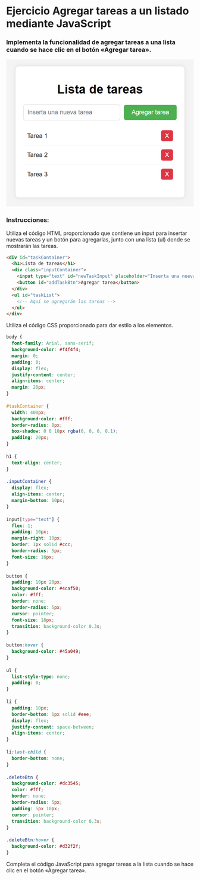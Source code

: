 # Ejercicio Agregar tareas a un listado mediante JavaScript
### Implementa la funcionalidad de agregar tareas a una lista cuando se hace clic en el botón «Agregar tarea».
![Descripción de la imagen](images/Lista-de-tareas-en-JS.png)

### Instrucciones:
Utiliza el código HTML proporcionado que contiene un input para insertar nuevas tareas y un botón para agregarlas, junto con una lista (ul) donde se mostrarán las tareas.
```html
<div id="taskContainer">
  <h1>Lista de tareas</h1>
  <div class="inputContainer">
    <input type="text" id="newTaskInput" placeholder="Inserta una nueva tarea">
    <button id="addTaskBtn">Agregar tarea</button>
  </div>
  <ul id="taskList">
    <!-- Aquí se agregarán las tareas -->
  </ul>
</div>
```
Utiliza el código CSS proporcionado para dar estilo a los elementos.
```css
body {
  font-family: Arial, sans-serif;
  background-color: #f4f4f4;
  margin: 0;
  padding: 0;
  display: flex;
  justify-content: center;
  align-items: center;
  margin: 20px;
}

#taskContainer {
  width: 400px;
  background-color: #fff;
  border-radius: 8px;
  box-shadow: 0 0 10px rgba(0, 0, 0, 0.1);
  padding: 20px;
}

h1 {
  text-align: center;
}

.inputContainer {
  display: flex;
  align-items: center;
  margin-bottom: 10px;
}

input[type="text"] {
  flex: 1;
  padding: 10px;
  margin-right: 10px;
  border: 1px solid #ccc;
  border-radius: 5px;
  font-size: 16px;
}

button {
  padding: 10px 20px;
  background-color: #4caf50;
  color: #fff;
  border: none;
  border-radius: 5px;
  cursor: pointer;
  font-size: 16px;
  transition: background-color 0.3s;
}

button:hover {
  background-color: #45a049;
}

ul {
  list-style-type: none;
  padding: 0;
}

li {
  padding: 10px;
  border-bottom: 1px solid #eee;
  display: flex;
  justify-content: space-between;
  align-items: center;
}

li:last-child {
  border-bottom: none;
}

.deleteBtn {
  background-color: #dc3545;
  color: #fff;
  border: none;
  border-radius: 5px;
  padding: 5px 10px;
  cursor: pointer;
  transition: background-color 0.3s;
}

.deleteBtn:hover {
  background-color: #d32f2f;
}
```
Completa el código JavaScript para agregar tareas a la lista cuando se hace clic en el botón «Agregar tarea».




